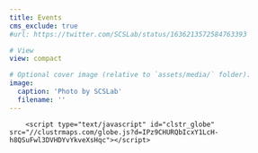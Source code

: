 ```yaml
---
title: Events
cms_exclude: true
#url: https://twitter.com/SCSLab/status/1636213572584763393

# View
view: compact

# Optional cover image (relative to `assets/media/` folder).
image:
  caption: 'Photo by SCSLab'
  filename: ''
---
```

        <script type="text/javascript" id="clstr_globe" src="//clustrmaps.com/globe.js?d=IPz9CHURQbIcxY1LcH-h8QSuFwl3DVHDYvYkveXsHqc"></script>        

